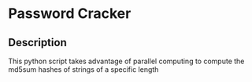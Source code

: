 # Password Cracker

## Description

This python script takes advantage of parallel computing to compute the md5sum hashes of strings of a specific length
